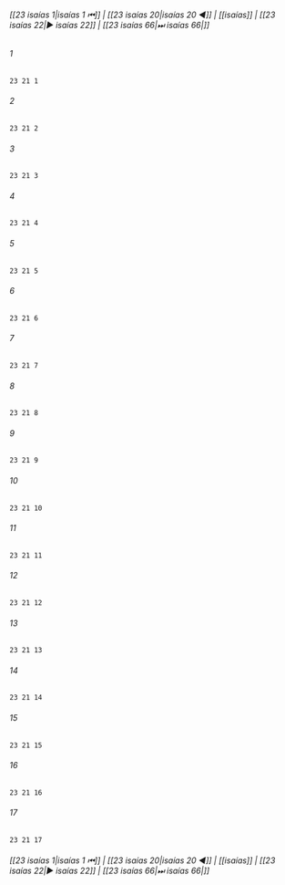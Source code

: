 
###### [[23 isaías 1|isaías 1 ⏮]] | [[23 isaías 20|isaías 20 ◀]] | [[isaías]] | [[23 isaías 22|▶ isaías 22]] | [[23 isaías 66|⏭ isaías 66|]]

###### 1
``` verse
23 21 1 
```
###### 2
``` verse
23 21 2 
```
###### 3
``` verse
23 21 3 
```
###### 4
``` verse
23 21 4 
```
###### 5
``` verse
23 21 5 
```
###### 6
``` verse
23 21 6 
```
###### 7
``` verse
23 21 7 
```
###### 8
``` verse
23 21 8 
```
###### 9
``` verse
23 21 9 
```
###### 10
``` verse
23 21 10 
```
###### 11
``` verse
23 21 11 
```
###### 12
``` verse
23 21 12 
```
###### 13
``` verse
23 21 13 
```
###### 14
``` verse
23 21 14 
```
###### 15
``` verse
23 21 15 
```
###### 16
``` verse
23 21 16 
```
###### 17
``` verse
23 21 17 
```

###### [[23 isaías 1|isaías 1 ⏮]] | [[23 isaías 20|isaías 20 ◀]] | [[isaías]] | [[23 isaías 22|▶ isaías 22]] | [[23 isaías 66|⏭ isaías 66|]]

